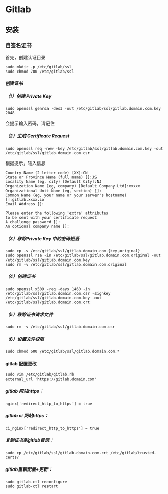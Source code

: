# Gitlab

## 安装

### 自签名证书

首先，创建认证目录

```
sudo mkdir -p /etc/gitlab/ssl
sudo chmod 700 /etc/gitlab/ssl
```

#### 创建证书

##### （1）创建 Private Key

```
sudo openssl genrsa -des3 -out /etc/gitlab/ssl/gitlab.domain.com.key 2048
```

会提示输入密码，请记住

##### （2）生成 Certificate Request

```
sudo openssl req -new -key /etc/gitlab/ssl/gitlab.domain.com.key -out /etc/gitlab/ssl/gitlab.domain.com.csr
```

根据提示，输入信息

```
Country Name (2 letter code) [XX]:CN
State or Province Name (full name) []:JS
Locality Name (eg, city) [Default City]:NJ
Organization Name (eg, company) [Default Company Ltd]:xxxxx
Organizational Unit Name (eg, section) []:
Common Name (eg, your name or your server's hostname) []:gitlab.xxxx.io
Email Address []:

Please enter the following 'extra' attributes
to be sent with your certificate request
A challenge password []:
An optional company name []:
```

##### （3）移除Private Key 中的密码短语

```
sudo cp -v /etc/gitlab/ssl/gitlab.domain.com.{key,original}
sudo openssl rsa -in /etc/gitlab/ssl/gitlab.domain.com.original -out /etc/gitlab/ssl/gitlab.domain.com.key
sudo rm -v /etc/gitlab/ssl/gitlab.domain.com.original
```

##### （4）创建证书

```
sudo openssl x509 -req -days 1460 -in /etc/gitlab/ssl/gitlab.domain.com.csr -signkey /etc/gitlab/ssl/gitlab.domain.com.key -out /etc/gitlab/ssl/gitlab.domain.com.crt
```

##### （5）移除证书请求文件

```
sudo rm -v /etc/gitlab/ssl/gitlab.domain.com.csr    
```

##### （6）设置文件权限

```
sudo chmod 600 /etc/gitlab/ssl/gitlab.domain.com.*
```

#### gitlab 配置更改

```
sudo vim /etc/gitlab/gitlab.rb
external_url 'https://gitlab.domain.com'
```

##### gitlab 网站https：

```
nginx['redirect_http_to_https'] = true
```

##### gitlab ci 网站https：

```
ci_nginx['redirect_http_to_https'] = true
```

##### 复制证书到gitlab目录：

```
sudo cp /etc/gitlab/ssl/gitlab.domain.com.crt /etc/gitlab/trusted-certs/
```

##### gitlab重新配置+更新：

```
sudo gitlab-ctl reconfigure
sudo gitlab-ctl restart
```

